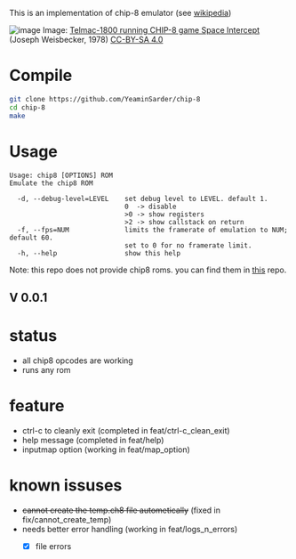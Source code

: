 This is an implementation of chip-8 emulator (see [wikipedia](https://en.m.wikipedia.org/wiki/CHIP-8))

![image](https://upload.wikimedia.org/wikipedia/commons/thumb/5/54/Space_intercept.png/960px-Space_intercept.png)
Image: [Telmac-1800 running CHIP-8 game Space Intercept](https://commons.m.wikimedia.org/wiki/File:Space_intercept.png
) (Joseph Weisbecker, 1978) [CC-BY-SA 4.0](https://creativecommons.org/licenses/by-sa/4.0/deed.en)

# Compile
```bash
git clone https://github.com/YeaminSarder/chip-8
cd chip-8
make
```

# Usage
```
Usage: chip8 [OPTIONS] ROM
Emulate the chip8 ROM

  -d, --debug-level=LEVEL    set debug level to LEVEL. default 1.
                             0  -> disable
                             >0 -> show registers
                             >2 -> show callstack on return
  -f, --fps=NUM              limits the framerate of emulation to NUM; default 60.
                             set to 0 for no framerate limit.
  -h, --help                 show this help
```

Note: this repo does not provide chip8 roms. you can find them in [this](https://github.com/kripod/chip8-roms) repo.

## V 0.0.1
# status
* all chip8 opcodes are working
* runs any rom

# feature
* ctrl-c to cleanly exit (completed in feat/ctrl-c_clean_exit)
* help message (completed in feat/help)
* inputmap option (working in feat/map_option)

# known issuses
* ~~cannot create the temp.ch8 file autometically~~ (fixed in fix/cannot_create_temp) 
* needs better error handling (working in feat/logs_n_errors)
  * [X] file errors



